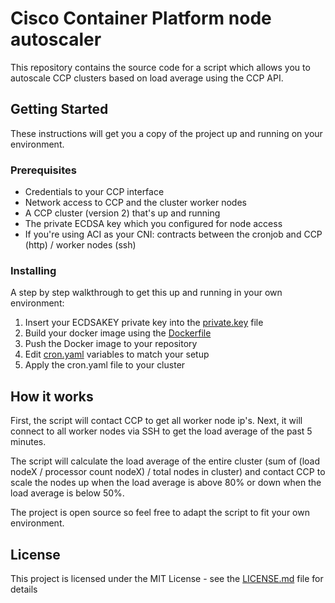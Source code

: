 # Cisco Container Platform node autoscaler

This repository contains the source code for a script which allows you to autoscale CCP clusters based on load average using the CCP API.

## Getting Started

These instructions will get you a copy of the project up and running on your environment.

### Prerequisites

* Credentials to your CCP interface
* Network access to CCP and the cluster worker nodes
* A CCP cluster (version 2) that's up and running
* The private ECDSA key which you configured for node access
* If you're using ACI as your CNI: contracts between the cronjob and CCP (http) / worker nodes (ssh)

### Installing

A step by step walkthrough to get this up and running in your own environment:

1. Insert your ECDSAKEY private key into the [private.key](src/private.key) file
2. Build your docker image using the [Dockerfile](Dockerfile)
3. Push the Docker image to your repository
4. Edit [cron.yaml](cron.yaml) variables to match your setup
5. Apply the cron.yaml file to your cluster

## How it works

First, the script will contact CCP to get all worker node ip's. Next, it will connect to all worker nodes via SSH to get the load average of the past 5 minutes. 

The script will calculate the load average of the entire cluster (sum of (load nodeX / processor count nodeX) / total nodes in cluster) and contact CCP to scale the nodes up when the load average is above 80% or down when the load average is below 50%.

The project is open source so feel free to adapt the script to fit your own environment.

## License

This project is licensed under the MIT License - see the [LICENSE.md](LICENSE.md) file for details